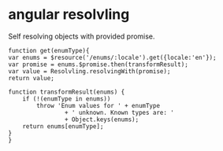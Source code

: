 # angular resolvling
Self resolving objects with provided promise.

````
function get(enumType){
var enums = $resource('/enums/:locale').get({locale:'en'});
var promise = enums.$promise.then(transformResult);
var value = Resolvling.resolvingWith(promise);
return value;
	
function transformResult(enums) {
	if (!(enumType in enums))
		throw 'Enum values for ' + enumType
				+ ' unknown. Known types are: '
				+ Object.keys(enums);
	return enums[enumType];
}
}
````